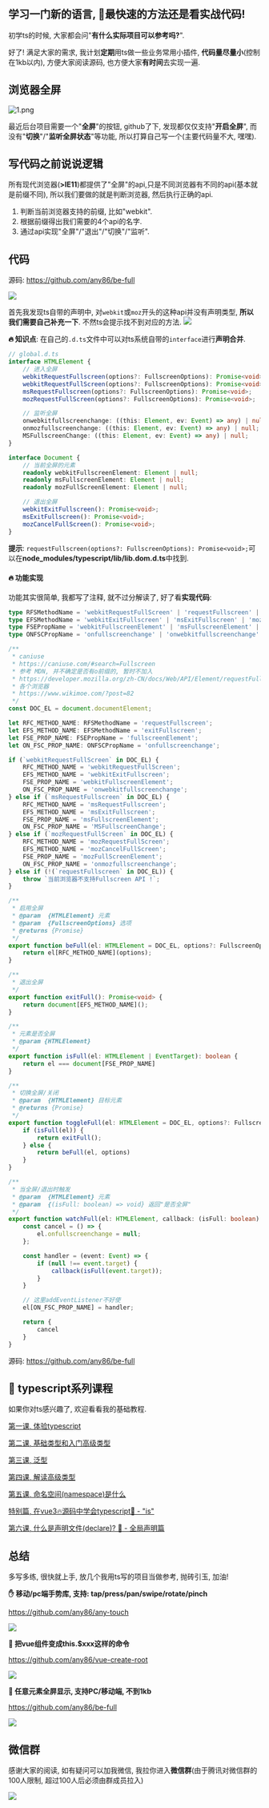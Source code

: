 ## 学习一门新的语言, 🚀最快速的方法还是看实战代码!

初学ts的时候, 大家都会问"**有什么实际项目可以参考吗?**".

好了! 满足大家的需求, 我计划**定期**用ts做一些业务常用小插件, **代码量尽量小**(控制在1kb以内), 方便大家阅读源码, 也方便大家**有时间**去实现一遍.


## 浏览器全屏
![1.png](https://user-gold-cdn.xitu.io/2019/11/19/16e812aa1e280c7d?w=434&h=61&f=jpeg&s=15340)

最近后台项目需要一个"**全屏**"的按钮, github了下, 发现都仅仅支持"**开启全屏**", 而没有"**切换**"/"**监听全屏状态**"等功能, 所以打算自己写一个(主要代码量不大, 嘿嘿).

## 写代码之前说说逻辑
所有现代浏览器(**>IE11**)都提供了"全屏"的api,只是不同浏览器有不同的api(基本就是前缀不同), 所以我们要做的就是判断浏览器, 然后执行正确的api.

1. 判断当前浏览器支持的前缀, 比如"webkit".
2. 根据前缀得出我们需要的4个api的名字.
3. 通过api实现"全屏"/"退出"/"切换"/"监听".

## 代码

源码: https://github.com/any86/be-full

<img src="https://img.shields.io/github/stars/any86/be-full?style=social"/>

首先我发现ts自带的声明中, 对`webkit`或`moz`开头的这种api并没有声明类型, **所以我们需要自己补充一下**.
不然ts会提示找不到对应的方法.
![](https://user-gold-cdn.xitu.io/2019/11/19/16e8275b5f5ccc1d?w=855&h=53&f=png&s=15950)

**🔥 知识点**: 在自己的`.d.ts`文件中可以对ts系统自带的`interface`进行**声明合并**. 

```typescript
// global.d.ts
interface HTMLElement {
    // 进入全屏
    webkitRequestFullscreen(options?: FullscreenOptions): Promise<void>;
    webkitRequestFullScreen(options?: FullscreenOptions): Promise<void>;
    msRequestFullscreen(options?: FullscreenOptions): Promise<void>;
    mozRequestFullScreen(options?: FullscreenOptions): Promise<void>;

    // 监听全屏
    onwebkitfullscreenchange: ((this: Element, ev: Event) => any) | null;
    onmozfullscreenchange: ((this: Element, ev: Event) => any) | null;
    MSFullscreenChange: ((this: Element, ev: Event) => any) | null;
}

interface Document {
    // 当前全屏的元素
    readonly webkitFullscreenElement: Element | null;
    readonly msFullscreenElement: Element | null;
    readonly mozFullScreenElement: Element | null;

    // 退出全屏
    webkitExitFullscreen(): Promise<void>;
    msExitFullscreen(): Promise<void>;
    mozCancelFullScreen(): Promise<void>;
}
```
**提示**: `requestFullscreen(options?: FullscreenOptions): Promise<void>;`可以在**node_modules/typescript/lib/lib.dom.d.ts**中找到.

#### 🔥 功能实现
功能其实很简单, 我都写了注释, 就不过分解读了,  好了看**实现代码**:
```typescript
type RFSMethodName = 'webkitRequestFullScreen' | 'requestFullscreen' | 'msRequestFullscreen' | 'mozRequestFullScreen';
type EFSMethodName = 'webkitExitFullscreen' | 'msExitFullscreen' | 'mozCancelFullScreen' | 'exitFullscreen';
type FSEPropName = 'webkitFullscreenElement' | 'msFullscreenElement' | 'mozFullScreenElement' | 'fullscreenElement';
type ONFSCPropName = 'onfullscreenchange' | 'onwebkitfullscreenchange' | 'onmozfullscreenchange' | 'MSFullscreenChange';

/**
 * caniuse
 * https://caniuse.com/#search=Fullscreen
 * 参考 MDN, 并不确定是否有o前缀的, 暂时不加入
 * https://developer.mozilla.org/zh-CN/docs/Web/API/Element/requestFullscreen
 * 各个浏览器
 * https://www.wikimoe.com/?post=82
 */
const DOC_EL = document.documentElement;

let RFC_METHOD_NAME: RFSMethodName = 'requestFullscreen';
let EFS_METHOD_NAME: EFSMethodName = 'exitFullscreen';
let FSE_PROP_NAME: FSEPropName = 'fullscreenElement';
let ON_FSC_PROP_NAME: ONFSCPropName = 'onfullscreenchange';

if (`webkitRequestFullScreen` in DOC_EL) {
    RFC_METHOD_NAME = 'webkitRequestFullScreen';
    EFS_METHOD_NAME = 'webkitExitFullscreen';
    FSE_PROP_NAME = 'webkitFullscreenElement';
    ON_FSC_PROP_NAME = 'onwebkitfullscreenchange';
} else if (`msRequestFullscreen` in DOC_EL) {
    RFC_METHOD_NAME = 'msRequestFullscreen';
    EFS_METHOD_NAME = 'msExitFullscreen';
    FSE_PROP_NAME = 'msFullscreenElement';
    ON_FSC_PROP_NAME = 'MSFullscreenChange';
} else if (`mozRequestFullScreen` in DOC_EL) {
    RFC_METHOD_NAME = 'mozRequestFullScreen';
    EFS_METHOD_NAME = 'mozCancelFullScreen';
    FSE_PROP_NAME = 'mozFullScreenElement';
    ON_FSC_PROP_NAME = 'onmozfullscreenchange';
} else if (!(`requestFullscreen` in DOC_EL)) {
    throw `当前浏览器不支持Fullscreen API !`;
}

/**
 * 启用全屏
 * @param  {HTMLElement} 元素
 * @param  {FullscreenOptions} 选项
 * @returns {Promise}
 */
export function beFull(el: HTMLElement = DOC_EL, options?: FullscreenOptions): Promise<void> {
    return el[RFC_METHOD_NAME](options);
}

/**
 * 退出全屏
 */
export function exitFull(): Promise<void> {
    return document[EFS_METHOD_NAME]();
}

/**
 * 元素是否全屏
 * @param {HTMLElement}
 */
export function isFull(el: HTMLElement | EventTarget): boolean {
    return el === document[FSE_PROP_NAME]
}

/**
 * 切换全屏/关闭
 * @param  {HTMLElement} 目标元素
 * @returns {Promise}
 */
export function toggleFull(el: HTMLElement = DOC_EL, options?: FullscreenOptions): Promise<void> {
    if (isFull(el)) {
        return exitFull();
    } else {
        return beFull(el, options)
    }
}

/**
 * 当全屏/退出时触发
 * @param  {HTMLElement} 元素
 * @param  {(isFull: boolean) => void} 返回"是否全屏"
 */
export function watchFull(el: HTMLElement, callback: (isFull: boolean) => void) {
    const cancel = () => {
        el.onfullscreenchange = null;
    };

    const handler = (event: Event) => {
        if (null !== event.target) {
            callback(isFull(event.target));
        }
    }

    // 这里addEventListener不好使
    el[ON_FSC_PROP_NAME] = handler;

    return {
        cancel
    }
}
```
源码: https://github.com/any86/be-full


## 🚀 typescript系列课程
如果你对ts感兴趣了, 欢迎看看我的基础教程.

[第一课, 体验typescript](https://juejin.im/post/5d19ad6de51d451063431864)

[第二课, 基础类型和入门高级类型](https://juejin.im/post/5d1af3426fb9a07ed4411a9b)

[第三课, 泛型](https://juejin.im/post/5d27f160e51d45108223fcf9)

[第四课, 解读高级类型](https://juejin.im/post/5d3fe80fe51d456206115987)

[第五课, 命名空间(namespace)是什么](https://juejin.im/post/5d5d04dfe51d4561af16dd24)

[特别篇, 在vue3🔥源码中学会typescript🦕 - "is"](https://juejin.im/post/5da6d1aae51d4524ad10d1d8)

[第六课, 什么是声明文件(declare)? 🦕 - 全局声明篇](https://juejin.im/post/5dcbc9e2e51d451bcb39f123)

## 总结
多写多练, 很快就上手, 放几个我用ts写的项目当做参考, 抛砖引玉, 加油!

**✋ 移动/pc端手势库, 支持: tap/press/pan/swipe/rotate/pinch**

https://github.com/any86/any-touch

<img src="https://img.shields.io/github/stars/any86/any-touch?style=social"/> 

**🍭 把vue组件变成this.$xxx这样的命令**

https://github.com/any86/vue-create-root

<img src="https://img.shields.io/github/stars/any86/vue-create-root?style=social"/>

**🍔 任意元素全屏显示, 支持PC/移动端, 不到1kb**

https://github.com/any86/be-full

<img src="https://img.shields.io/github/stars/any86/be-full?style=social"/>

## 微信群
感谢大家的阅读, 如有疑问可以加我微信, 我拉你进入**微信群**(由于腾讯对微信群的100人限制, 超过100人后必须由群成员拉入)

![](https://user-gold-cdn.xitu.io/2019/9/19/16d474d245b69492?w=512&h=512&f=jpeg&s=27137)
